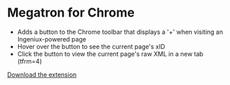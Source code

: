 Megatron for Chrome
===================

* Adds a button to the Chrome toolbar that displays a '+' when visiting an Ingeniux-powered page
* Hover over the button to see the current page's xID
* Click the button to view the current page's raw XML in a new tab (tfrm=4)


[Download the extension](https://github.com/ancillaryfactory/megatron-chrome/blob/master/igx_ext.crx?raw=true)
